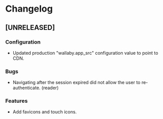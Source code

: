 Changelog
=========

## [UNRELEASED]

### Configuration

* Updated production "wallaby.app_src" configuration value to point to CDN.

### Bugs

* Navigating after the session expired did not allow the user to
  re-authenticate. (reader)

### Features

* Add favicons and touch icons.

